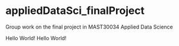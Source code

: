 # appliedDataSci_finalProject
Group work on the final project in MAST30034 Applied Data Science 

Hello World!
Hello World!
